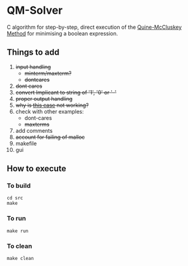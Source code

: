 # QM-Solver

C algorithm for step-by-step, direct execution of the [Quine-McCluskey Method](https://en.wikipedia.org/wiki/Quine%E2%80%93McCluskey_algorithm) for minimising a boolean expression.

## Things to add
1. ~~input handling~~
    - ~~minterm/maxterm?~~
    - ~~dontcares~~
2. ~~dont cares~~
3. ~~convert Implicant to string of '1', '0' or '-'~~
4. ~~proper output handling~~
5. ~~why is [this case](https://atozmath.com/example/KMap.aspx?q=quine&q1=E3) not working?~~
6. check with other examples:
    - dont-cares
    - ~~maxterms~~
7. add comments
8. ~~account for failing of malloc~~
9. makefile
10. gui

## How to execute

### To build
```
cd src
make
```

### To run
```
make run
```

### To clean
```
make clean
```